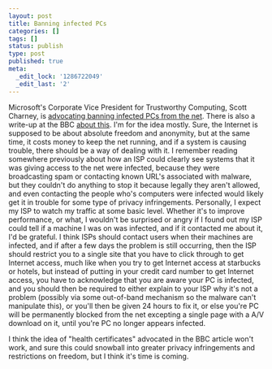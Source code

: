 ```yaml
---
layout: post
title: Banning infected PCs
categories: []
tags: []
status: publish
type: post
published: true
meta:
  _edit_lock: '1286722049'
  _edit_last: '2'
---
```

Microsoft's Corporate Vice President for Trustworthy Computing, Scott Charney, is <a href="http://blogs.technet.com/b/microsoft_on_the_issues/archive/2010/10/05/the-need-for-global-collective-defense-on-the-internet.aspx">advocating banning infected PCs from the net</a>.  There is also a write-up at the BBC <a href="http://www.bbc.co.uk/news/technology-11483008">about this</a>.  I'm for the idea mostly.  Sure, the Internet is supposed to be about absolute freedom and anonymity, but at the same time, it costs money to keep the net running, and if a system is causing trouble, there should be a way of dealing with it.  I remember reading somewhere previously about how an ISP could clearly see systems that it was giving access to the net were infected, because they were broadcasting spam or contacting known URL's associated with malware, but they couldn't do anything to stop it because legally they aren't allowed, and even contacting the people who's computers were infected would likely get it in trouble for some type of privacy infringements.  Personally, I expect my ISP to watch my traffic at some basic level.  Whether it's to improve performance, or what, I wouldn't be surprised or angry if I found out my ISP could tell if a machine I was on was infected, and if it contacted me about it, I'd be grateful.  I think ISPs should contact users when their machines are infected, and if after a few days the problem is still occurring, then the ISP should restrict you to a single site that you have to click through to get Internet access, much like when you try to get Internet access at starbucks or hotels, but instead of putting in your credit card number to get Internet access, you have to acknowledge that you are aware your PC is infected, and you should then be required to either explain to your ISP why it's not a problem (possibly via some out-of-band mechanism so the malware can't manipulate this), or you'll then be given 24 hours to fix it, or else you're PC will be permanently blocked from the net excepting a single page with a A/V download on it, until you're PC no longer appears infected.

I think the idea of "health certificates" advocated in the BBC article won't work, and sure this could snowball into greater privacy infringements and restrictions on freedom, but I think it's time is coming.

